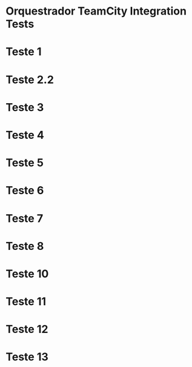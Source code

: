 # Orquestrador TeamCity Integration Tests
# Teste 1
# Teste 2.2
# Teste 3
# Teste 4
# Teste 5
# Teste 6
# Teste 7
# Teste 8
# Teste 10
# Teste 11
# Teste 12
# Teste 13

